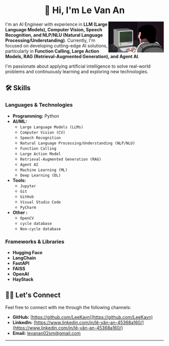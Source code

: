<h1 align='center'> 👋 Hi, I'm Le Van An </h1>

<img align="right" width="35%" src="https://github.com/LeeKayn/LeeKayn/blob/main/programming.gif" />

I'm an AI Engineer with experience in **LLM (Large Language Models), Computer Vision, Speech Recognition, and NLP/NLU (Natural Language Processing/Understanding)**. Currently, I'm focused on developing cutting-edge AI solutions, particularly in **Function Calling, Large Action Models, RAG (Retrieval-Augmented Generation), and Agent AI**.

I'm passionate about applying artificial intelligence to solve real-world problems and continuously learning and exploring new technologies.

## 🛠️ Skills

### Languages & Technologies

-   **Programming:** Python
-   **AI/ML:**
    -   `Large Language Models (LLMs)`
    -   `Computer Vision (CV)`
    -   `Speech Recognition`
    -   `Natural Language Processing/Understanding (NLP/NLU)`
    -   `Function Calling`
    -   `Large Action Model`
    -   `Retrieval-Augmented Generation (RAG)`
    -   `Agent AI`
    -   `Machine Learning (ML)`
    -   `Deep Learning (DL)`
-   **Tools:**
    -   `Jupyter`
    -   `Git`
    -   `GitHub`
    -   `Visual Studio Code`
    -   `PyCharm`
- **Other :**
  -  `OpenCV`
  -  `cycle database`
  - `Non-cycle database`

### Frameworks & Libraries

-  **Hugging Face**
-  **LangChain**
-  **FastAPI**
-  **FAISS**
-  **OpenAI**
-  **HayStack**
  
## 👨‍💻 Let's Connect

Feel free to connect with me through the following channels:

-   **GitHub:** [https://github.com/LeeKayn](https://github.com/LeeKayn)
-   **LinkedIn:** [https://www.linkedin.com/in/lê-văn-an-45368a160/](https://www.linkedin.com/in/lê-văn-an-45368a160/)
-   **Email:** [levanan02sm@gmail.com](mailto:levanan02sm@gmail.com)

---
